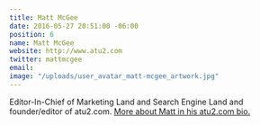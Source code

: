 ```yaml
---
title: Matt McGee
date: 2016-05-27 20:51:00 -06:00
position: 6
name: Matt McGee
website: http://www.atu2.com
twitter: mattmcgee
email: 
image: "/uploads/user_avatar_matt-mcgee_artwork.jpg"
---
```


Editor-In-Chief of Marketing Land and Search Engine Land and founder/editor of atu2.com. [More about Matt in his atu2.com bio.](http://www.atu2.com/contact/bio.src?ID=1)